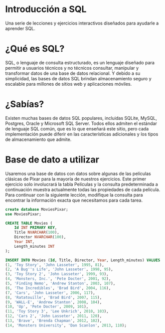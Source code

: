 # Introducción a SQL
Una serie de lecciones y ejercicios interactivos diseñados para ayudarle a aprender SQL.

# ¿Qué es SQL?
SQL, o lenguaje de consulta estructurado, es un lenguaje diseñado para permitir a usuarios técnicos y no técnicos consultar, manipular y transformar datos de una base de datos relacional. Y debido a su simplicidad, las bases de datos SQL brindan almacenamiento seguro y escalable para millones de sitios web y aplicaciones móviles.

# ¿Sabías?
Existen muchas bases de datos SQL populares, incluidas SQLite, MySQL, Postgres, Oracle y Microsoft SQL Server. Todos ellos admiten el estándar de lenguaje SQL común, que es lo que enseñará este sitio, pero cada implementación puede diferir en las características adicionales y los tipos de almacenamiento que admite.

# Base de dato a utilizar 
Usaremos una base de datos con datos sobre algunas de las películas clásicas de Pixar para la mayoría de nuestros ejercicios. Este primer ejercicio solo involucrará la tabla Películas y la consulta predeterminada a continuación muestra actualmente todas las propiedades de cada película. Para continuar con la siguiente lección, modifique la consulta para encontrar la información exacta que necesitamos para cada tarea.

```sql
create database MoviesPixar;
use MoviesPixar;

CREATE TABLE Movies (
    Id INT PRIMARY KEY,
    Title NVARCHAR(100),
    Director NVARCHAR(100),
    Year INT,
    Length_minutes INT
);

INSERT INTO Movies (Id, Title, Director, Year, Length_minutes) VALUES
(1, 'Toy Story', 'John Lasseter', 1995, 81),
(2, 'A Bug''s Life', 'John Lasseter', 1998, 95),
(3, 'Toy Story 2', 'John Lasseter', 1999, 93),
(4, 'Monsters, Inc.', 'Pete Docter', 2001, 92),
(5, 'Finding Nemo', 'Andrew Stanton', 2003, 107),
(6, 'The Incredibles', 'Brad Bird', 2004, 116),
(7, 'Cars', 'John Lasseter', 2006, 117),
(8, 'Ratatouille', 'Brad Bird', 2007, 115),
(9, 'WALL-E', 'Andrew Stanton', 2008, 104),
(10, 'Up', 'Pete Docter', 2009, 101),
(11, 'Toy Story 3', 'Lee Unkrich', 2010, 103),
(12, 'Cars 2', 'John Lasseter', 2011, 120),
(13, 'Brave', 'Brenda Chapman', 2012, 102),
(14, 'Monsters University', 'Dan Scanlon', 2013, 110);

```